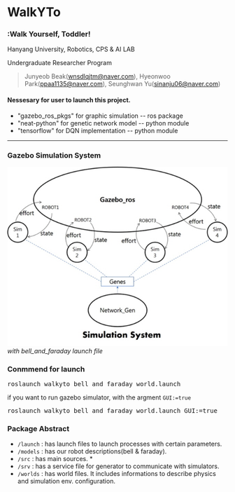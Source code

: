 # WalkYTo
### :Walk Yourself, Toddler!

Hanyang University, Robotics, CPS & AI LAB

Undergraduate Researcher Program
>Junyeob Beak(wnsdlqjtm@naver.com), Hyeonwoo Park(ppaa1135@naver.com), Seunghwan Yu(sinanju06@naver.com)


#### Nessesary for user to launch this project.
- "gazebo_ros_pkgs" for graphic simulation -- ros package
- "neat-python" for genetic network model -- python module
- "tensorflow" for DQN implementation -- python module

---
### Gazebo Simulation System
![Image](https://github.com/CUN-bjy/WalkYTo/blob/master/system.jpg?raw=true)
*with bell_and_faraday launch file*



### Conmmend for launch
<pre>roslaunch walkyto bell_and_faraday_world.launch</pre>

if you want to run gazebo simulator, with the argment `GUI:=true`
<pre>roslaunch walkyto bell_and_faraday_world.launch GUI:=true</pre>

### Package Abstract
- `/launch` : has launch files to launch processes with certain parameters.
- `/models` : has our robot descriptions(bell & faraday).
- `/src` : has main sources.
	*
- `/srv` : has a service file for generator to communicate with simulators.
- `/worlds` : has world files. It includes informations to describe physics and simulation env. configuration.
